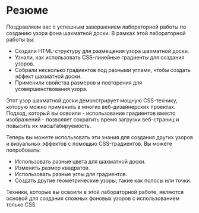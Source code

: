 # Резюме

Поздравляем вас с успешным завершением лабораторной работы по созданию узора фона шахматной доски. В рамках этой лабораторной работы вы:

- Создали HTML-структуру для размещения узора шахматной доски.
- Узнали, как использовать CSS-линейные градиенты для создания узоров.
- Собрали несколько градиентов под разными углами, чтобы создать эффект шахматной доски.
- Применили свойства размеров и повторения для усовершенствования узора.

Этот узор шахматной доски демонстрирует мощную CSS-технику, которую можно применить в многих веб-дизайнерских проектах. Подход, который вы освоили - использование градиентов вместо изображений - позволяет сократить время загрузки веб-страниц и повысить их масштабируемость.

Теперь вы можете использовать эти знания для создания других узоров и визуальных эффектов с помощью CSS-градиентов. Вы можете попробовать:

- Использовать разные цвета для шахматной доски.
- Изменить размер квадратов.
- Использовать разные углы для градиентов.
- Создать другие геометрические узоры, такие как полосы или точки.

Техники, которые вы освоили в этой лабораторной работе, являются основой для создания сложных фоновых узоров с использованием только CSS.
